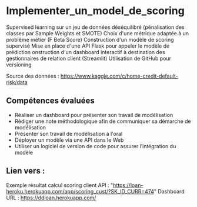 # Implementer_un_model_de_scoring
Supervised learning sur un jeu de données déséquilibré (pénalisation des classes par Sample Weights et SMOTE)
Choix d'une métrique adaptée à un problème métier (F Beta Score)
Construction d'un modèle de scoring supervisé
Mise en place d'une API Flask pour appeler le modèle de prédiction 
onstruction d'un dashboard interactif à destination des gestionnaires de relation client (Streamlit)
Utilisation de GitHub pour versioning

Source des données : https://www.kaggle.com/c/home-credit-default-risk/data
## Compétences évaluées
- Réaliser un dashboard pour présenter son travail de modélisation
- Rédiger une note méthodologique afin de communiquer sa démarche de modélisation
- Présenter son travail de modélisation à l'oral
- Déployer un modèle via une API dans le Web
- Utiliser un logiciel de version de code pour assurer l’intégration du modèle
## Lien vers :  
Exemple résultat calcul scoring client API : "https://loan-heroku.herokuapp.com/app/scoring_cust/?SK_ID_CURR=474"
Dashboard URL :  https://ddloan.herokuapp.com/
